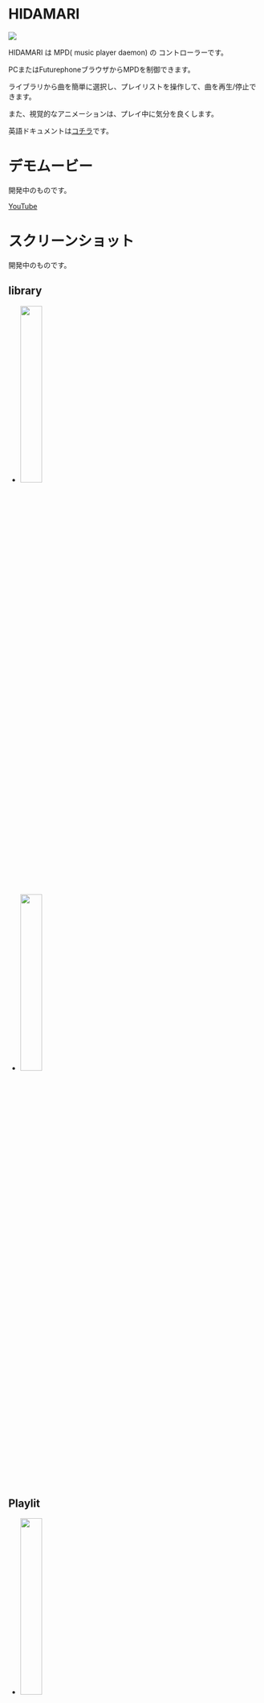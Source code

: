 # HIDAMARI

<img src="hidamari.png" >

HIDAMARI は MPD( music player daemon) の コントローラーです。

PCまたはFuturephoneブラウザからMPDを制御できます。

ライブラリから曲を簡単に選択し、プレイリストを操作して、曲を再生/停止できます。

また、視覚的なアニメーションは、プレイ中に気分を良くします。

英語ドキュメントは[コチラ](./README.md)です。

# デモムービー

開発中のものです。

[YouTube](https://youtu.be/_FmcRL2XlY8)

# スクリーンショット

開発中のものです。

## library

 - <img src="screenshot/001.png" width="30%" >
 - <img src="screenshot/002.png" width="30%" >

## Playlit

 - <img src="screenshot/003.png" width="30%" >
 - <img src="screenshot/004.png" width="30%" >
 - <img src="screenshot/005.png" width="30%" >


 ## Player

 - <img src="screenshot/006.png" width="30%" >
 - <img src="screenshot/007.png" width="30%" >
 - <img src="screenshot/008.png" width="30%" > spectrum visualize
 - <img src="screenshot/009.png" width="30%" > spectrum visualize
 - <img src="screenshot/010.png" width="30%" > spectrum visualize
 - <img src="screenshot/011.png" width="30%" > spectrum visualize full screen mode


# 特徴

 - RUSTで実装されています。基本的には、tokio,hyper,wrap による WEBサービスです。
 - プレイリストの再生／停止、ボリュームの調整、プレイリストの編集、ライブラリの閲覧など、基本的な MPD の操作をブラウザ経由で行うことが出来ます。また websocket を利用しており、MPDの状態やスペクトル情報をリアルタイムでブラウザに送信します。
 - MPD の FIFO出力を利用して PCM データをFFT解析し、スペクトル情報をブラウザに送信します。これによりブラウザではその音楽のスペクトル情報をビジュアル化することが出来ます。
 - ALSA から入力した PCM データを HIDAMARI で httpストリームに変換し、MPDで再生させることが出来ます。これにより音源ボードのライン入力の再生はもちろん、[bluealsa](https://github.com/Arkq/bluez-alsa) を利用することで、他のBluetoothデバイスの音楽を MPD で再生させることが出来ます。
    - ALSA から入力は MPD 0.22.x では強化されるようですが、現在リリースされている MPD 0.21.x ではうまく機能しません。
 - MPD の FIFO出力を、HIDAMARI から直接 ALSA 出力にリダイレクトできます。これにより [bluealsa](https://github.com/Arkq/bluez-alsa) を利用することで、他のBluetoothデバイスで音楽を再生させることが出来ます。
    - ALSA への出力は MPD でもできますが、動的に出力デバイスを追加することは出来ないため、その都度 MPD の再起動が必要です。HIDAMARI であれば、その必要が不要となります。
 - MPD の HTTP出力を、HIDAMARI にてプロキシー転送させることができます。これにより HIDAMARI への httpアクセスと同じ経路を使って MPD の HTTP出力を取得することが出来ます。
 - ブラウザ上で bluetooth デバイスの管理を行うことが出来ます。bluetooth ペアリングもブラウザ上から可能です。
    - MPD を Bluetooth音楽ソースにすることも、Bluetoothスピーカのように使うことも、ブラウザから簡単にできます。
 - アルバムアートを取得することが出来ます。アルバムアートはローカルの音楽ファイルのタグデータ、ローカルのディレクトリ上の画像ファイル、UPNPサーバー(DLNAサーバー)のいずれかから取得されます。
    - アルバムアートは、MPD 0.22.x では強化されるようですが、現在リリースされている MPD 0.21.x ではうまく機能しません。
 - MPD に対する操作や HIDAMARI に対する操作は、すべて JavaScript などから http REST形式で行うことが出来ます。これにより UI を独自にカスタマイズすることが可能です。ペクトル情報のビジュアライズも独自にカスタマイズすることが可能です。

# ビルドと実行

## Debian 又は Raspbian( Raspberry Pi OS )

 - 以下のインストールを行います。
    - mpd
    - bluez
    - bluealsa

 - mpd の FIFO出力を利用することより、/etc/mpd.conf に以下の設定を行ない、mpd を再起動させます。。
```
audio_output {
    type                    "fifo"
    name                    "my_fifo"
    path                    "/tmp/mpd.fifo"
    format                  "44100:16:2"
}
```
```
$ systemctl restart mpd.service
```

 - bluealsa の プロファイルを有効にするため、/lib/systemd/system/bluealsa.service スクリプトを以下のように修正します。
```
[Unit]
Description=BluezALSA proxy
Requires=bluetooth.service
After=bluetooth.service
[Service]
Type=simple
User=root
ExecStart=/usr/bin/bluealsa -p a2dp-source -p a2dp-sink
```
```
$ systemctl daemon-reload
$ systemctl restart bluealsa.service
```

 - ビルドに必要なライブラリをインストールします。
```
$ apt-get install libasound2-dev libflac-dev libflac8 libogg-dev libogg0
$ apt-get install libdbus-1-dev libdbus-1-3 libsystemd-dev libsystemd0 liblz4-dev liblz4-1 liblzma-dev liblzma5 libgcrypt20-dev libgcrypt20 libgpg-error-dev libgpg-error0
```

    - 以下が必要なライブラリです。
    - libasound2-dev
    - libflac-dev libflac8
    - libogg-dev libogg0
    - libdbus-1-dev libdbus-1-3
    - libsystemd-dev libsystemd0
    - liblz4-dev liblz4-1
    - liblzma-dev liblzma5
    - libgcrypt20-dev libgcrypt20
    - libgpg-error-dev libgpg-error0

 - libflac に関して、コンパイルエラーとならないように、以下を行います。
```
$ cd /usr/lib/x86_64-linux-gnu
or
$ cd /usr/lib/arm-linux-gnueabihf
```
```
$ ln -s libFLAC.so libflac.so
```

 - ソースを取得し、コンパイルします。
```
$ git clone https://github.com/zuntan/hidamari.git
$ cd hidamari
$ cargo build --release
```
    - 可能な限り --release でコンパイルしてください。--debug でコンパイルするとCPU負荷が高く、実行速度も遅いです。

 - 実行ユーザー（またはコンパイルユーザー）のグループに bluetooth グループを追加します。これを行わないと、HIDAMARI から bluetooth を操作することができません。
```
$ usermod -G bluetooth -a <<User>>
```

 - hidamari.conf を確認します。hidamari.conf の設定値は下記を参照してください。

 - 実行します。
```
$ cargo run --release
```

## Debian による Raspberry Pi 用クロスビルド

 - 前提として、前記の Debian でのコンパイルが可能な状態とします。

 - ツールチェーンを導入します。例として ~/gcc-arm-8.3-2019.03-x86_64-arm-linux-gnueabihf に導入するものとします。
```
$ cd ~
$ wget https://dl.armbian.com/_toolchains/gcc-arm-8.3-2019.03-x86_64-arm-linux-gnueabihf.tar.xz
$ tar xvJf gcc-arm-8.3-2019.03-x86_64-arm-linux-gnueabihf.tar.xz
$ vi ~/.profile
export PATH="$HOME/.cargo/bin:$HOME/gcc-arm-8.3-2019.03-x86_64-arm-linux-gnueabihf/bin:$PATH"
```

 - APT システムに、raspbian repository を追加します。
```
$ cat <EOT > /etc/apt/sources.list.d/raspbian.list
deb [arch=armhf] http://archive.raspbian.org/raspbian jessie main contrib non-free
EOT
$ wget https://archive.raspbian.org/raspbian.public.key -O - | apt-key add -
$ dpkg --add-architecture armhf
$ dpkg --print-foreign-architectures
```

 - armhf 用ライブラリを導入します。
```
$ apt-get update
$ apt-get install libasound2-dev:armhf libflac-dev:armhf libflac8:armhf libogg-dev:armhf libogg0:armhf
$ apt-get install libdbus-1-dev:armhf libdbus-1-3:armhf libsystemd-dev:armhf libsystemd0:armhf liblz4-dev:armhf liblz4-1:armhf liblzma-dev:armhf liblzma5:armhf libgcrypt20-dev:armhf libgcrypt20:armhf libgpg-error-dev:armhf libgpg-error0:armhf
```

 - libflac に関して、コンパイルエラーとならないように、以下を行います。
 ```
$ cd /usr/lib/arm-linux-gnueabihf
$ ln -s libFLAC.so libflac.so
```

 - cargo でビルドします。この時、いくつかの環境変数をセットする必要があります。
```
$ export PKG_CONFIG_armv7_unknown_linux_gnueabihf=1
$ export PKG_CONFIG_PATH_armv7_unknown_linux_gnueabihf=/lib/arm-linux-gnueabihf/pkgconfig
$ cargo build --release --target armv7-unknown-linux-gnueabihf
```

 - ビルドしたファイルを確認します。
```
$ file target/armv7-unknown-linux-gnueabihf/release/hidamari
target/armv7-unknown-linux-gnueabihf/release/hidamari: ELF 32-bit LSB shared object, ARM, EABI5 version 1 (SYSV), dynamically linked, interpreter /lib/ld-linux-armhf.so.3, for GNU/Linux 3.2.0, with debug_info, not stripped
```

 - 生成した実行ファイルを Raspberry Pi に転送したあと、Raspberry Pi で実行してください。

# 実行に必要なファイル

 - hidamari
    - 本体実行プログラム
 - hidamari.conf
    - 設定ファイル。本体実行と同一ディレクトリ、又は /etc 配下の hidamari.conf が参照されます。（実行時の第一引数で指定することもできます。）
 - hidamari_dyn.conf
    - 動的設定ファイル。初期起動時には不要です。UI上で変更した設定値が都度保存されます。保存位置は hidamari.conf で指定できます。デフォルトでは本体実行と同一ディレクトリです。
 - _contents
    - hidamari で利用される html, javascript, などが格納されています。ディレクトリ位置は hidamari.conf で指定できます。デフォルトでは本体実行と同一ディレクトリです。

# hidamari.conf

 - ファイル書式は、toml 形式です。
```
#
# The format of this file is TOML.
#
config_dyn          = "hidamari_dyn.conf"
bind_addr           = "0.0.0.0:18080"
mpd_addr            = "127.0.0.1:6600"
mpd_httpd_url       = "http://127.0.0.1:8080"
self_url_for_mpd    = ""
mpd_protolog        = false
mpd_fifo            = "/tmp/mpd.fifo"
mpd_fifo_fftmode    = 0
contents_dir        = ""
albumart_upnp       = false
albumart_localdir   = "/var/lib/mpd/music"
```
    - config_dyn : ファイルパス
        - hidamari_dyn.conf のファイルパスを指定します。
    - bind_addr  : ipaddr
        - HIDAMARI の HTTP サービスリッスンポートを指定します。
    - mpd_addr   : ipaddr
        - HIDAMARI から見た MPD のサービスリッスンポートを指定します。
    - mpd_httpd_url : URI
        - HIDAMARI から見た MPD の HTTPストリームサービスのリッスンポートを指定します。これはストリームプロキシに使われます。不要の場合は "" を指定してください。
    - self_url_for_mpd : ipaddr
        - MPD に提示する HIDAMARI の alsaストリームプロトコルを指定します。この値が "" の時は、http://127.0.0.1:<<bind_addrのport値>> が使用されます。この値は、 MPD からみた HIDAMARI の HTTP サービス用 URL プレフィックスとなります。
    - mpd_protolog : true/false
        - MPD コマンドの実行をログ出力するためスイッチです。
    - mpd_fifo : ファイルパス
        - MPD の FIFO パイプ のパスを指定します。
    - mpd_fifo_fftmode : 0 - 5
        - FFT処理のモードを指定します。通常は 0 です。（バッファサイズ : 4096、バッファスライドサイズ : 2048、周波数分解度 : 1/2 oct )
        - 数値を変更すると、FFT処理のバッファサイズとバッファスライドサイズと周波数分解度が変更されます。数字が大きいほど精度が悪く、同時に負荷が下がる設定となります。
    - contents_dir : ファイルパス
        - hidamari で利用される html, javascript, などが格納されるディレクトリパスを指定します。この値が "" の時は、カレントパス/_contents が参照されます。
    - albumart_upnp : true/false
        - albumart を取得する際、UPNPサーバーから albumart を取得するようにするためスイッチです。MPD の database を upnp としている場合は、これを true にします。
    - albumart_localdir : ファイルパス
        - albumart を取得する際、指定のディレクトリ配下の音楽ファイルから albumart を取得します。MPD の database を simple としている場合は、mpd.conf の music_directory の値と同じものを指定してください。

# API

todo.

# 実装概要

todo.

# See also
 - blog
    - https://zuntansan.hatenablog.jp/
